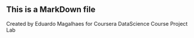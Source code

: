 ## This is a MarkDown file

Created by Eduardo Magalhaes for Coursera DataScience Course Project Lab

